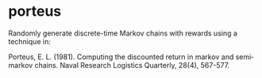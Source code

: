 # porteus

Randomly generate discrete-time Markov chains with rewards using a technique in:

Porteus, E. L. (1981). Computing the discounted return in markov and semi‐markov chains. Naval Research Logistics Quarterly, 28(4), 567-577.
